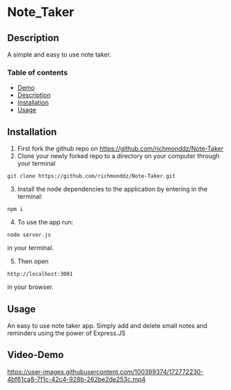 # Note_Taker

## Description

A simple and easy to use note taker.

### Table of contents

- [Demo](#Video-Demo)
- [Description](#Description)
- [Installation](#Installation)
- [Usage](#Usage)

## Installation

1. First fork the github repo on https://github.com/richmonddz/Note-Taker
2. Clone your newly forked repo to a directory on your computer through your terminal

```
git clone https://github.com/richmonddz/Note-Taker.git
```

3. Install the node dependencies to the application by entering in the terminal:

```
npm i
```

4. To use the app run:

```
node server.js
```

in your terminal.

5. Then open

```
http://localhost:3001
```

in your browser.

## Usage

An easy to use note taker app. Simply add and delete small notes and reminders using the power of Express.JS

## Video-Demo


https://user-images.githubusercontent.com/100399374/172772230-4bf61ca8-7f1c-42c4-928b-262be2de253c.mp4

